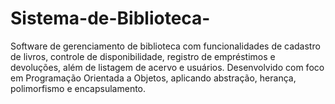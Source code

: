 # Sistema-de-Biblioteca-
Software de gerenciamento de biblioteca com funcionalidades de cadastro de livros, controle de disponibilidade, registro de empréstimos e devoluções, além de listagem de acervo e usuários. Desenvolvido com foco em Programação Orientada a Objetos, aplicando abstração, herança, polimorfismo e encapsulamento.
